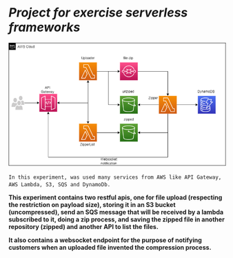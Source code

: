 *Project for exercise serverless frameworks*
==

![project-target](./assets/exercise-serverless.png)

`In this experiment, was used many services from AWS like API Gateway, AWS Lambda, S3, SQS and DynamoDb.`

**This experiment contains two restful apis, one for file upload (respecting the restriction on payload size), 
storing it in an S3 bucket (uncompressed), send an SQS message that will be received by a lambda 
subscribed to it, doing a zip process, and saving the zipped file in another repository (zipped) and another API to list the files.**

**It also contains a websocket endpoint for the purpose of notifying customers when
an uploaded file invented the compression process.**

